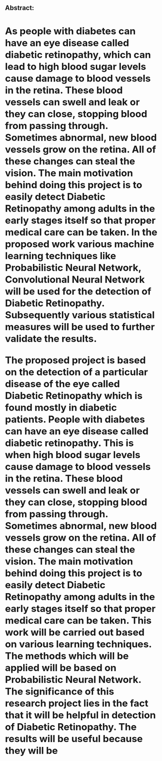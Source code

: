 <bold><h2>Abstract:<bold><h2>													

As people with diabetes can have an eye disease called diabetic retinopathy, which can lead to high blood sugar levels cause damage to blood vessels in the retina. These blood vessels can swell and leak or they can close, stopping blood from passing through. Sometimes abnormal, new blood vessels grow on the retina. All of these changes can steal the vision.​​ The main motivation behind doing this project is to easily detect Diabetic Retinopathy among adults in the early stages itself so that proper medical care can be taken. In the proposed work various machine learning techniques like Probabilistic Neural Network, Convolutional Neural Network will be used for the detection of Diabetic Retinopathy. Subsequently various statistical measures will be used to further validate the results. 


The proposed project is based on the detection of a particular disease of the eye called Diabetic Retinopathy which is found mostly in diabetic patients. People with diabetes can have an eye disease called diabetic retinopathy. This is when high blood sugar levels cause damage to blood vessels in the retina. These blood vessels can swell and leak or they can close, stopping blood from passing through. Sometimes abnormal, new blood vessels grow on the retina. All of these changes can steal the vision.​​ The main motivation behind doing this project is to easily detect Diabetic Retinopathy among adults in the early stages itself so that proper medical care can be taken. This work will be carried out based on various learning techniques. The methods which will be applied will be based on Probabilistic Neural Network. The significance of this research project lies in the fact that it will be helpful in detection of Diabetic Retinopathy. The results will be useful because they will be 
